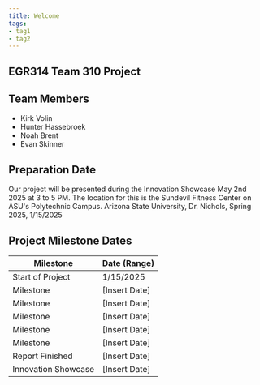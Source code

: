 ```yaml
---
title: Welcome
tags:
- tag1
- tag2
---
```


## EGR314 Team 310 Project

## Team Members

- Kirk Volin
- Hunter Hassebroek
- Noah Brent
- Evan Skinner

## Preparation Date

Our project will be presented during the Innovation Showcase May 2nd 2025 at 3 to 5 PM. The location for this is the Sundevil Fitness Center on ASU's Polytechnic Campus.
Arizona State University, Dr. Nichols, Spring 2025, 1/15/2025

## Project Milestone Dates

| Milestone                | Date (Range)       |
|--------------------------|--------------------|
| Start of Project          | 1/15/2025      |
| Milestone   | [Insert Date]      |
| Milestone             | [Insert Date]      |
| Milestone      | [Insert Date]      |
| Milestone      | [Insert Date]      |
| Milestone             | [Insert Date]      |
| Report Finished      | [Insert Date]      |
| Innovation Showcase       | [Insert Date]      |
